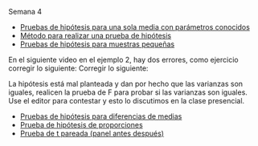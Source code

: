 Semana 4

- [Pruebas de hipótesis para una sola media con parámetros conocidos](https://youtu.be/scIAcR42f_c)
- [Método para realizar una prueba de hipótesis](https://youtu.be/qhZr8InSz6Y)
- [Pruebas de hipótesis para muestras pequeñas](https://youtu.be/uIfrlnaKk5A)

En el siguiente video en el ejemplo 2, hay dos errores, como ejercicio corregir lo siguiente:
Corregir lo siguiente:

La hipótesis está mal planteada y dan por hecho que las varianzas son iguales, realicen la prueba de F para probar si las varianzas son iguales. Use el editor para contestar y esto lo discutimos en la clase presencial.
- [Pruebas de hipótesis para diferencias de medias](https://youtu.be/wtUHLLIwepk)
- [Prueba de hipótesis de proporciones](https://youtu.be/AN1tIWEo8qw)
- [Prueba de t pareada (panel antes después)](https://youtu.be/Ynke7BgMPCE)
